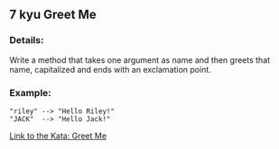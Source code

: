 ## 7 kyu Greet Me

### Details:  
Write a method that takes one argument as name and then greets that name, capitalized and ends with an exclamation point.

### Example:
```
"riley" --> "Hello Riley!"
"JACK"  --> "Hello Jack!"
```

[Link to the Kata: Greet Me](https://www.codewars.com/kata/535474308bb336c9980006f2/csharp)